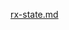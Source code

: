 [rx-state.md](https://raw.githubusercontent.com/BioPhoton/rx-angular/master/libs/state/docs/api/rx-state.md ':include')
